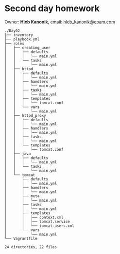 Second day homework
==================
Owner: **Hleb Kanonik**, email: <hleb_kanonik@epam.com>

    ./Day02
    ├── inventory
    ├── playbook.yml
    ├── roles
    │   ├── creating_user
    │   │   ├── defaults
    │   │   │   └── main.yml
    │   │   └── tasks
    │   │       └── main.yml
    │   ├── httpd
    │   │   ├── defaults
    │   │   │   └── main.yml
    │   │   ├── handlers
    │   │   │   └── main.yml
    │   │   ├── tasks
    │   │   │   └── main.yml
    │   │   ├── templates
    │   │   │   └── tomcat.conf
    │   │   └── vars
    │   │       └── main.yml
    │   ├── httpd_proxy
    │   │   ├── defaults
    │   │   │   └── main.yml
    │   │   ├── handlers
    │   │   │   └── main.yml
    │   │   ├── tasks
    │   │   │   └── main.yml
    │   │   └── templates
    │   │       └── tomcat.conf    
    │   ├── java
    │   │   ├── defaults
    │   │   │   └── main.yml
    │   │   └── tasks
    │   │       └── main.yml
    │   └── tomcat
    │       ├── defaults
    │       │   └── main.yml
    │       ├── handlers
    │       │   └── main.yml
    │       ├── meta
    │       │   └── main.yml
    │       ├── tasks
    │       │   └── main.yml
    │       ├── templates
    │       │   ├── context.xml
    │       │   ├── tomcat.service
    │       │   └── tomcat-users.xml
    │       └── vars
    │           └── main.yml
    └── Vagrantfile

    24 directories, 22 files
